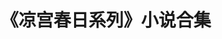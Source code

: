 ---
logo: images/novel/《凉宫春日系列》小说合集.JPG
title: 《凉宫春日系列》小说合集
subTitle: 十合一

category: 正传小说

hasResource: true
downloadList:
  - intro: epub+txt分卷 直链
    size: 45.6MB
    link: http://download.haruhifanclub.com/%E5%87%89%E5%AE%AB%E6%98%A5%E6%97%A5%E7%B3%BB%E5%88%97%E5%B0%8F%E8%AF%B41-11%2B%E7%A7%98%E8%AF%9D%20%28EPUB%29.zip
  - intro: txt
    size: 2.4MB
    link: 
  - intro: epub
    size: 30MB
    link: 
  - intro: mobi
    size: 43.5MB
    link: 
  - intro: 云盘 提取码:5f9x
    size: 
    link: https://pan.baidu.com/s/1LfncQXlj3Y98Vy2ExeQIOQ

downloadContent: |
  十合一
---